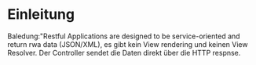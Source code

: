 # Einleitung

Baledung:"Restful Applications are designed to be service-oriented and return rwa data (JSON/XML), es gibt kein View rendering und keinen View Resolver. Der Controller sendet die Daten direkt über die HTTP respnse.


